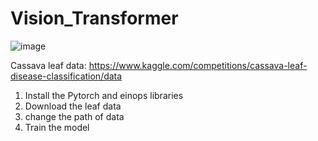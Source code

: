 # Vision_Transformer
![image](https://github.com/IAMMOJAHID/Vision_Transformer/assets/86100226/a8fe5f51-7e00-49b2-aab3-830da3d343de)

Cassava leaf data: https://www.kaggle.com/competitions/cassava-leaf-disease-classification/data
1. Install the Pytorch and einops libraries
2. Download the leaf data
2. change the path of data
3. Train the model
